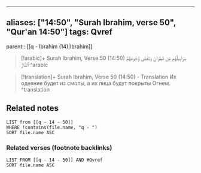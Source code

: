 
---
aliases: ["14:50", "Surah Ibrahim, verse 50", "Qur'an 14:50"]
tags: Qvref
---

parent:: [[q - Ibrahim (14)|Ibrahim]]

> [!arabic]+ Surah Ibrahim, Verse 50 (14:50)
> <span class="quran-arabic">سَرَابِيلُهُم مِّن قَطِرَانٍ وَتَغْشَىٰ وُجُوهَهُمُ ٱلنَّارُ</span>
^arabic

> [!translation]+ Surah Ibrahim, Verse 50 (14:50) - Translation
> Их одеяние будет из смолы, а их лица будут покрыты Огнем.
^translation



## Related notes
```dataview
LIST from [[q - 14 - 50]]
WHERE !contains(file.name, "q - ")
SORT file.name ASC
```

### Related verses (footnote backlinks)
```dataview
LIST FROM [[q - 14 - 50]] AND #Qvref
SORT file.name ASC
```

